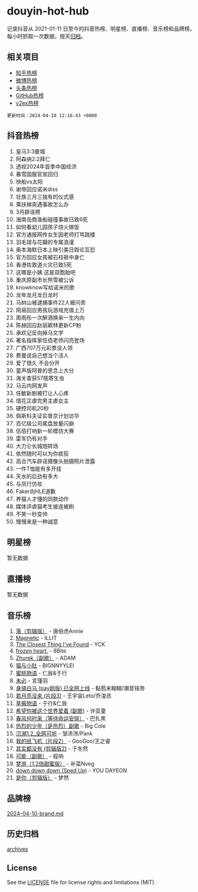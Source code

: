 # douyin-hot-hub

记录抖音从 2021-01-11 日至今的抖音热榜、明星榜、直播榜、音乐榜和品牌榜。每小时抓取一次数据，按天[归档](archives)。

## 相关项目

- [知乎热榜](https://github.com/lonnyzhang423/zhihu-hot-hub)
- [微博热榜](https://github.com/lonnyzhang423/weibo-hot-hub)
- [头条热榜](https://github.com/lonnyzhang423/toutiao-hot-hub)
- [GitHub热榜](https://github.com/lonnyzhang423/github-hot-hub)
- [v2ex热榜](https://github.com/lonnyzhang423/v2ex-hot-hub)


`更新时间：2024-04-10 12:16:43 +0800`

## 抖音热榜

1. 皇马3:3曼城
1. 阿森纳2:2拜仁
1. 透视2024年首季中国经济
1. 暴雪国服官宣回归
1. 快船vs太阳
1. 谢帝回应诺米diss
1. 壮族三月三独有的仪式感
1. 乘扶梯突遇事故怎么办
1. 3月辟谣榜
1. 海南岛商渔船碰撞事故已致6死
1. 如何看幼儿园孩子烧火做饭
1. 官方通报网传女生因老师打骂跳楼
1. 羽毛球与花瓣的专属浪漫
1. 奥本海默日本上映引美日舆论互怼
1. 官方回应女孩被石柱砸中身亡
1. 香港佐敦道火灾已致5死
1. 这哪是小姨 这是双胞胎吧
1. 重庆原副市长熊雪被公诉
1. knowknow写给诺米的歌
1. 龙年龙月龙日龙时
1. 马树山被逮捕事件22人被问责
1. 网易回应男孩玩游戏充值上万
1. 周雨彤一次醉酒换来一生内向
1. 陈赫回应赵丽颖林更新CP粉
1. 承欢记反向掉马文学
1. 著名指挥家伍佰老师闪亮登场
1. 广西707万元彩票没人领
1. 费曼说自己想当个活人
1. 爱了很久 不会分开
1. 童声版阿普的思念上大分
1. 海关查获57瓶寄生虫
1. 马云内网发声
1. 任敏新剧被打让人心疼
1. 惜花芷虐完男主虐女主
1. 硬控司机20秒
1. 佩斯科夫证实普京计划访华
1. 百亿级公司尾盘放量闪崩
1. 伍佰打响新一轮模仿大赛
1. 雷军仍有对手
1. 大力仑长城炮转场
1. 依然随时可以为你疯狂
1. 高合汽车辟谣摄像头拍摄照片泄露
1. 一件T恤能有多开挂
1. 天水的后劲有多大
1. 与凤行仿妆
1. Faker向HLE道歉
1. 养猫人才懂的同款动作
1. 媒体评虐猫考生接连被刷
1. 不笑一秒变帅
1. 慢慢来是一种诚意

## 明星榜

暂无数据

## 直播榜

暂无数据

## 音乐榜

1. [落（剪辑版）](https://sf5-hl-cdn-tos.douyinstatic.com/obj/tos-cn-ve-2774/o0h6HvN1BBbli9LtU3i5fQIleBQMF5Cg4TZmmC) - 唐伯虎Annie
1. [Magnetic](https://sf5-hl-cdn-tos.douyinstatic.com/obj/tos-cn-ve-2774/oAQCYdBNZfLACGDmVFAsfAtpy32tqErgQ3XgBN) - ILLIT
1. [The Closest Thing I've Found](https://sf5-hl-cdn-tos.douyinstatic.com/obj/tos-cn-ve-2774/514ab5d9146f4d2ca454b7adff8e5e4d) - YCK
1. [frozen heart.](https://sf3-cdn-tos.douyinstatic.com/obj/tos-cn-ve-2774/oIIWJfyjIACZA9zQMtnJ6hQQhFC4vhCupoRBsO) - 8Bite
1. [Zhurek（副歌）](https://sf5-hl-cdn-tos.douyinstatic.com/obj/tos-cn-ve-2774/ooQm8FBZQDlf0btEYgVpCcSCQfrdJGBEKZYBGS) - ADAM
1. [猫与小肚](https://sf5-hl-cdn-tos.douyinstatic.com/obj/tos-cn-ve-2774/osZeoClMECgK8DYl6VebABgbchEtPYQjZEnRtd) - BIGNNYYLEI
1. [蜜桃物语](https://sf5-hl-cdn-tos.douyinstatic.com/obj/tos-cn-ve-2774/oIhOSCZtIACtYU4XQkngiW9kCBfVD1Fz9IYeqL) - 仁辰&于行
1. [未必](https://sf5-hl-cdn-tos.douyinstatic.com/obj/tos-cn-ve-2774/ogntQMFnKQDZUgTCYuJgfLEtleYZZFxBQqhhFB) - 言瑾羽
1. [身骑白马 (pay姐版) 已全网上线](https://sf5-hl-cdn-tos.douyinstatic.com/obj/tos-cn-ve-2774/oQLO5ZgLsFkaDhdIIveF2zUCgfweY0gWaH4AQG) - 黏苞米糊糊/潮音铭帝
1. [若月亮没来 (片段3)](https://sf5-hl-cdn-tos.douyinstatic.com/obj/tos-cn-ve-2774/okfyEUsGW1B1ovJi5JiN9IjvAT2lMwA054GoEB) - 王宇宙Leto/乔浚丞
1. [草莓物语](https://sf5-hl-cdn-tos.douyinstatic.com/obj/tos-cn-ve-2774/okynhJ7jEAIIZBfsLgYMEI8QC3WbQNN66RKzhT) - 于行&仁辰
1. [希望你被这个世界爱着 (副歌)](https://sf5-hl-cdn-tos.douyinstatic.com/obj/tos-cn-ve-2774/oUHCmWQfZlE3QQBKBeD8rCFLpJzPgCpImhsxMt) - 许亚童
1. [春风何时来（等待命运安排）](https://sf5-hl-cdn-tos.douyinstatic.com/obj/tos-cn-ve-2774/oICBNbD3gelMfB4WgiD1KI2jQtXZE2FgHLwtsl) - 巴扎黑
1. [热烈的少年（是热烈）副歌](https://sf5-hl-cdn-tos.douyinstatic.com/obj/tos-cn-ve-2774/owVNI0CLDAUMtSz6TEYvfFBFL4UDFFhLfgK8fa) - Big Cole
1. [沉溺1.2_全网可听](https://sf5-hl-cdn-tos.douyinstatic.com/obj/tos-cn-ve-2774/ok2QoiBqsWAX9McZmWiI9gAB0EzwD4Xj6yfmtH) - 邹沛沛/Pank
1. [我的纸飞机（片段2）](https://sf5-hl-cdn-tos.douyinstatic.com/obj/tos-cn-ve-2774/oM2ZrKcg2CD5AeRB2gkeXOFB1IxAGJdZPazYHf) - GooGoo/王之睿
1. [其实都没有 (剪辑版2)](https://sf5-hl-cdn-tos.douyinstatic.com/obj/tos-cn-ve-2774/oEBNQenHZtBhxYjGgUDQk0BCHTigQafgFlbQ7k) - 于冬然
1. [可能（副歌）](https://sf3-cdn-tos.douyinstatic.com/obj/tos-cn-ve-2774/cde1731888894259b333569393c2fb51) - 程响
1. [梦游（1.2倍甜蜜版）](https://sf6-cdn-tos.douyinstatic.com/obj/tos-cn-ve-2774/o4gyAUm8hwufoEABmwVIiQtHsFuGzAEEWtNMzo) - 补菜Nveg
1. [down down down (Sped Up)](https://sf5-hl-cdn-tos.douyinstatic.com/obj/tos-cn-ve-2774/ow80iABiXIO9DsFwK6WeZKMaJRi3BPJAotDy8m) - YOU DAYEON
1. [是你（剪辑版）](https://sf6-cdn-tos.douyinstatic.com/obj/tos-cn-ve-2774/46019dae783c4c969944217fe1cfafc4) - 梦然

## 品牌榜

[2024-04-10-brand.md](archives/2024-04-10-brand.md)

## 历史归档

[archives](archives)

## License

See the [LICENSE](LICENSE) file for license rights and limitations (MIT).
